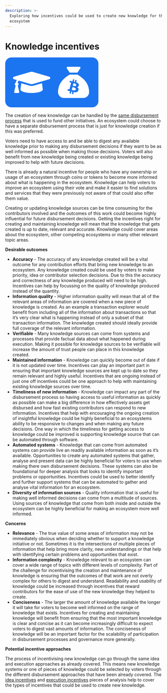 ```yaml
---
description: >-
  Exploring how incentives could be used to create new knowledge for the
  ecosystem
---
```


# Knowledge incentives

![](../.gitbook/assets/knowledge-incentives.png)



The creation of new knowledge can be handled by the [same disbursement process](creating-knowledge-sources.md) that is used to fund other initiatives. An ecosystem could choose to have a separate disbursement process that is just for knowledge creation if this was preferred.

Voters need to have access to and be able to digest any available knowledge prior to making any disbursement decisions if they want to be as well informed as possible when making those decisions. Voters will also benefit from new knowledge being created or existing knowledge being improved to help with future decisions.

There is already a natural incentive for people who have any ownership or usage of an ecosystem through coins or tokens to become more informed about what is happening in the ecosystem. Knowledge can help voters to improve an ecosystem using their vote and make it easier to find solutions and services that they were previously not aware of that could also offer them value.

Creating or updating knowledge sources can be time consuming for the contributors involved and the outcomes of this work could become highly influential for future disbursement decisions. Getting the incentives right for creating and maintaining knowledge will mean that the knowledge that gets created is up to date, relevant and accurate. Knowledge could cover areas about the ecosystem, other competing ecosystems or many other relevant topic areas.



**Desirable outcomes**

* **Accuracy** - The accuracy of any knowledge created will be a vital outcome for any contribution efforts that bring new knowledge to an ecosystem. Any knowledge created could be used by voters to make priority, idea or contributor selection decisions. Due to this the accuracy and correctness of any knowledge produced will need to be high. Incentives can help by focussing on the quality of knowledge produced instead of the quantity.
* **Information quality** - Higher information quality will mean that all of the relevant areas of information are covered when a new piece of knowledge is created. As an example a transaction explorer would benefit from including all of the information about transactions so that it’s very clear what is happening instead of only a subset of that transaction information. The knowledge created should ideally provide full coverage of the relevant information.
* **Verifiable** - Many knowledge sources can come from systems and processes that provide factual data about what happened during execution. Making it possible for knowledge sources to be verifiable will increase the amount of trust people can place in this knowledge created.
* **Maintained information** - Knowledge can quickly become out of date if it is not updated over time. Incentives can play an important part in ensuring that important knowledge sources are kept up to date so they remain relevant and highly useful. Incentives that are ongoing instead of just one off incentives could be one approach to help with maintaining existing knowledge sources over time.
* **Timeliness of new information** - Knowledge can impact any part of the disbursement process so having access to useful information as quickly as possible can make a big difference in how effectively assets get disbursed and how fast existing contributors can respond to new information. Incentives that help with encouraging the ongoing creation of insightful knowledge could be highly beneficial to an ecosystems ability to be responsive to changes and when making any future decisions. One way in which the timeliness for getting access to knowledge could be improved is supporting knowledge source that can be automated through software.
* **Automated systems** - Knowledge that can come from automated systems can provide live an readily available information as soon as it’s available. Opportunities to create any automated systems that gather, analyse and present data can be highly beneficial for voters to use when making there own disbursement decisions. These systems can also be foundational for deeper analysis that looks to identify important problems or opportunities. Incentives could be used to better identify and further support systems that can be automated to gather and analyse vital information for an ecosystem.
* **Diversity of information sources** - Quality information that is useful for making well informed decisions can come from a multitude of sources. Using sources of knowledge that come from both inside and outside the ecosystem can be highly beneficial for making an ecosystem more well informed.



**Concerns**

* **Relevance** - The true value of some areas of information may not be immediately obvious when deciding whether to support a knowledge initiative or not. Sometimes it is the intersections of multiple pieces of information that help bring more clarity, new understandings or that help with identifying certain problems and opportunities that exist.
* **Information complexity** - Knowledge relevant to an ecosystem can cover a wide range of topics with different levels of complexity. Part of the challenge for incentivising the creation and maintenance of knowledge is ensuring that the outcomes of that work are not overly complex for others to digest and understand. Readability and usability of knowledge could be increased through incentives that reward contributors for the ease of use of the new knowledge they helped to create.
* **Conciseness** - The larger the amount of knowledge available the longer it will take for voters to become well informed on the range of knowledge that exists. Incentives for creating and maintaining knowledge will benefit from ensuring that the most important knowledge is clear and concise as it can become increasingly difficult to expect voters to digest vast amounts of information. The conciseness of knowledge will be an important factor for the scalability of participation in disbursement processes and governance more generally.



**Potential incentive approaches**

The process of incentivising new knowledge can go through the same idea and execution approaches as already covered. This means new knowledge systems or one of pieces of knowledge could be selected by voters through the different disbursement approaches that have been already covered. The [idea incentives](../ideas/idea-incentives.md) and [execution incentives](../contributors/contributor-incentives.md) pieces of analysis help to cover the types of incentives that could be used to create new knowledge.
